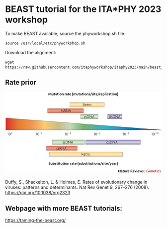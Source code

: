 # BEAST tutorial for the ITA\*PHY 2023 workshop
To make BEAST available, source the phyworkshop.sh file:
```
source /usr/local/etc/phyworkshop.sh
```
Download the alignment:
```
wget https://raw.githubusercontent.com/itaphyworkshop/itaphy2023/main/beast_tutorial/beast_practical_wnvl2.fa
```

## Rate prior
<img src="./../images/mutation_rate_prior.png">

Duffy, S., Shackelton, L. & Holmes, E. Rates of evolutionary change in viruses: patterns and determinants. Nat Rev Genet 9, 267–276 (2008). https://doi.org/10.1038/nrg2323

## Webpage with more BEAST tutorials:
https://taming-the-beast.org/

